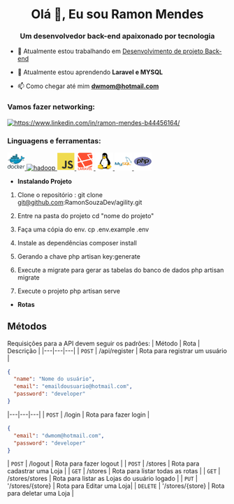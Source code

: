 <h1 align="center">Olá 👋, Eu sou Ramon Mendes</h1>
<h3 align="center">Um desenvolvedor back-end apaixonado por tecnologia</h3>

- 🔭 Atualmente estou trabalhando em [Desenvolvimento de projeto Back-end](https://github.com/RamonSouzaDev/agility)

- 🌱 Atualmente estou aprendendo **Laravel e MYSQL**

- 📫 Como chegar até mim **dwmom@hotmail.com**

<h3 align="left">Vamos fazer networking:</h3>
<p align="left">
<a href="https://linkedin.com/in/https://www.linkedin.com/in/ramon-mendes-b44456164/" target="blank"><img align="center" src="https://raw.githubusercontent.com/rahuldkjain/github-profile-readme-generator/master/src/images/icons/Social/linked-in-alt.svg" alt="https://www.linkedin.com/in/ramon-mendes-b44456164/" height="30" width="40" /></a>
</p>

<h3 align="left">Linguagens e ferramentas:</h3>
<p align="left"> <a href="https://www.docker.com/" target="_blank" rel="noreferrer"> <img src="https://raw.githubusercontent.com/devicons/devicon/master/icons/docker/docker-original-wordmark.svg" alt="docker" width="40" height="40"/> </a> <a href="https://hadoop.apache.org/" target="_blank" rel="noreferrer"> <img src="https://www.vectorlogo.zone/logos/apache_hadoop/apache_hadoop-icon.svg" alt="hadoop" width="40" height="40"/> </a> <a href="https://developer.mozilla.org/en-US/docs/Web/JavaScript" target="_blank" rel="noreferrer"> <img src="https://raw.githubusercontent.com/devicons/devicon/master/icons/javascript/javascript-original.svg" alt="javascript" width="40" height="40"/> </a> <a href="https://laravel.com/" target="_blank" rel="noreferrer"> <img src="https://raw.githubusercontent.com/devicons/devicon/master/icons/laravel/laravel-plain-wordmark.svg" alt="laravel" width="40" height="40"/> </a> <a href="https://www.linux.org/" target="_blank" rel="noreferrer"> <img src="https://raw.githubusercontent.com/devicons/devicon/master/icons/linux/linux-original.svg" alt="linux" width="40" height="40"/> </a> <a href="https://www.mysql.com/" target="_blank" rel="noreferrer"> <img src="https://raw.githubusercontent.com/devicons/devicon/master/icons/mysql/mysql-original-wordmark.svg" alt="mysql" width="40" height="40"/> </a> <a href="https://www.php.net" target="_blank" rel="noreferrer"> <img src="https://raw.githubusercontent.com/devicons/devicon/master/icons/php/php-original.svg" alt="php" width="40" height="40"/> </a> </p>


- **Instalando Projeto**

1. Clone o repositório :
git clone git@github.com:RamonSouzaDev/agility.git

2. Entre na pasta do projeto
cd "nome do projeto"

3. Faça uma cópia do env.
cp .env.example .env

4. Instale as dependências
composer install

5. Gerando a chave
php artisan key:generate

6. Execute a migrate para gerar as tabelas do banco de dados
php artisan migrate

7. Execute o projeto
php artisan serve

- **Rotas**

## Métodos
Requisições para a API devem seguir os padrões:
| Método | Rota | Descrição |
|---|---|---|
| `POST` | /api/register | Rota para registrar um usuário |
```json
{
  "name": "Nome do usuário",
  "email": "emaildousuario@hotmail.com",
  "password": "developer"
}
```
|---|---|---|
| `POST` | /login | Rota para fazer login |
```json
{
  "email": "dwmom@hotmail.com",
  "password": "developer"
}
```
| `POST` | /logout | Rota para fazer logout |
| `POST` | /stores | Rota para cadastrar uma Loja |
| `GET` | /stores | Rota para listar todas as rotas |
| `GET` | /stores/stores | Rota para listar as Lojas do usuário logado |
| `PUT` | '/stores/{store} | Rota para Editar uma Loja|
| `DELETE` | '/stores/{store} | Rota para deletar uma Loja |